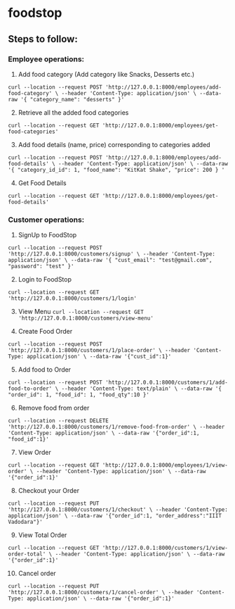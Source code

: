 # foodstop

## Steps to follow:

### Employee operations:
1. Add food category (Add category like Snacks, Desserts etc.)

`curl --location --request POST 'http://127.0.0.1:8000/employees/add-food-category' \
--header 'Content-Type: application/json' \
--data-raw '{
    "category_name": "desserts"
}'`  

2.  Retrieve all the added food categories

`curl --location --request GET 'http://127.0.0.1:8000/employees/get-food-categories'`


3. Add food details (name, price) corresponding to categories added

`curl --location --request POST 'http://127.0.0.1:8000/employees/add-food-details' \
--header 'Content-Type: application/json' \
--data-raw '{
    "category_id_id": 1,
    "food_name": "KitKat Shake",
    "price": 200
}
'`

4. Get Food Details

`curl --location --request GET 'http://127.0.0.1:8000/employees/get-food-details'`


### Customer operations:

1. SignUp to FoodStop

`curl --location --request POST 'http://127.0.0.1:8000/customers/signup' \
--header 'Content-Type: application/json' \
--data-raw '{
    "cust_email": "test@gmail.com",
    "password": "test"
}'`

2. Login to FoodStop

`curl --location --request GET 'http://127.0.0.1:8000/customers/1/login'`

3. View Menu
`curl --location --request GET 'http://127.0.0.1:8000/customers/view-menu'`

4. Create Food Order

`curl --location --request POST 'http://127.0.0.1:8000/customers/1/place-order' \
--header 'Content-Type: application/json' \
--data-raw '{"cust_id":1}'` 

5. Add food to Order

`curl --location --request POST 'http://127.0.0.1:8000/customers/1/add-food-to-order' \
--header 'Content-Type: text/plain' \
--data-raw '{
    "order_id": 1,
    "food_id": 1,
    "food_qty":10
}'`

6. Remove food from order

`curl --location --request DELETE 'http://127.0.0.1:8000/customers/1/remove-food-from-order' \
--header 'Content-Type: application/json' \
--data-raw '{"order_id":1, "food_id":1}'`

7. View Order

`curl --location --request GET 'http://127.0.0.1:8000/employees/1/view-order' \
--header 'Content-Type: application/json' \
--data-raw '{"order_id":1}'`

8. Checkout your Order

`curl --location --request PUT 'http://127.0.0.1:8000/customers/1/checkout' \
--header 'Content-Type: application/json' \
--data-raw '{"order_id":1, "order_address":"IIIT Vadodara"}'`

9. View Total Order 

`curl --location --request GET 'http://127.0.0.1:8000/customers/1/view-order-total' \
--header 'Content-Type: application/json' \
--data-raw '{"order_id":1}'`

10. Cancel order

`curl --location --request PUT 'http://127.0.0.1:8000/customers/1/cancel-order' \
--header 'Content-Type: application/json' \
--data-raw '{"order_id":1}'`